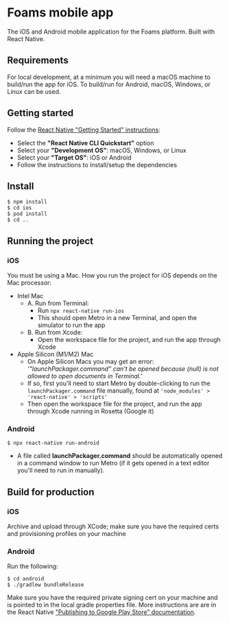 # Foams mobile app

The iOS and Android mobile application for the Foams platform. Built with React Native.

## Requirements

For local development, at a minimum you will need a macOS machine to build/run the app for iOS. To build/run for Android, macOS, Windows, or Linux can be used.

## Getting started

Follow the [React Native "Getting Started" instructions](http://reactnative.dev/docs/getting-started):
- Select the **"React Native CLI Quickstart"** option
- Select your **"Development OS"**: macOS, Windows, or Linux
- Select your **"Target OS"**: iOS or Android
- Follow the instructions to install/setup the dependencies

## Install
    $ npm install
    $ cd ios
    $ pod install
    $ cd ..

## Running the project

### iOS
You must be using a Mac.
How you run the project for iOS depends on the Mac processor:
- Intel Mac
    - A. Run from Terminal:
        - Run `npx react-native run-ios`
        - This should open Metro in a new Terminal, and open the simulator to run the app
    - B. Run from Xcode:
        - Open the workspace file for the project, and run the app through Xcode
- Apple Silicon (M1/M2) Mac
    - On Apple Silicon Macs you may get an error: *'"launchPackager.command” can’t be opened because (null) is not allowed to open documents in Terminal.'*
    - If so, first you'll need to start Metro by double-clicking to run the `launchPackager.command` file manually, found at `'node_modules' > 'react-native' > 'scripts'`
    - Then open the workspace file for the project, and run the app through Xcode running in Rosetta (Google it)

### Android 
    $ npx react-native run-android
* A file called  **launchPackager.command** should be automatically opened in a command window to run Metro (if it gets opened in a text editor you'll need to run in manually).

## Build for production

### iOS
Archive and upload through XCode; make sure you have the required certs and provisioning profiles on your machine

### Android 
Run the following:
    
    $ cd android
    $ ./gradlew bundleRelease

Make sure you have the required private signing cert on your machine and is pointed to in the local gradle properties file.
More instructions are are in the React Native ["Publishing to Google Play Store" documentation](http://reactnative.dev/docs/signed-apk-android).
